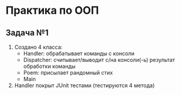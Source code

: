 # Практика по ООП
## Задача №1
1. Создано 4 класса:
	- Handler: обрабатывает команды с консоли 
	- Dispatcher: считывает/выводит c/на консоли(-ь) результат обработки команды 
	- Poem: присылает рандомный стих 
	- Main
2. Handler покрыт JUnit тестами (тестируются 4 метода)
